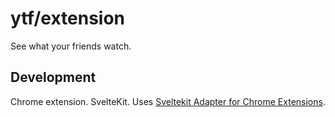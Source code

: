 # ytf/extension

See what your friends watch.

## Development

Chrome extension. SvelteKit. Uses [Sveltekit Adapter for Chrome Extensions](https://github.com/michmich112/sveltekit-adapter-chrome-extension).
